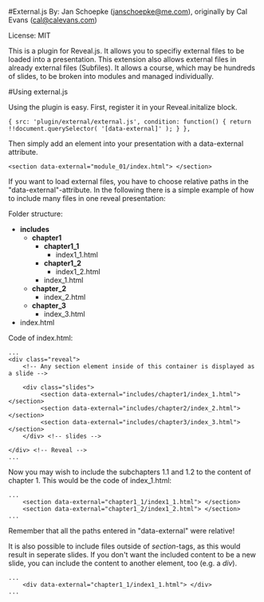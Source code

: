 #External.js
By: Jan Schoepke (janschoepke@me.com), originally by Cal Evans (cal@calevans.com) 

License: MIT

This is a plugin for Reveal.js. It allows you to specifiy external files to be loaded into a presentation. This extension also allows external files in already external files (Subfiles). It allows a course, which may be hundreds of slides, to be broken into modules and managed individually. 

#Using external.js

Using the plugin is easy. First, register it in your Reveal.initalize block.

```
{ src: 'plugin/external/external.js', condition: function() { return !!document.querySelector( '[data-external]' ); } },
```
Then simply add an element into your presentation with a data-external attribute.

```
<section data-external="module_01/index.html"> </section>
```

If you want to load external files, you have to choose relative paths in the "data-external"-attribute. In the following there is a simple example of how to include many files in one reveal presentation: 

Folder structure: 

- __includes__
	- __chapter1__
		- 	__chapter1_1__
			- index1_1.html 
		-  __chapter1_2__
			- index1_2.html 
		-  index_1.html
	- __chapter_2__
		- index_2.html
	- __chapter_3__
		- index_3.html
- index.html

Code of index.html: 

```
...
<div class="reveal">
    <!-- Any section element inside of this container is displayed as a slide -->

    <div class="slides">
         <section data-external="includes/chapter1/index_1.html"> </section>
         <section data-external="includes/chapter2/index_2.html"> </section>
         <section data-external="includes/chapter3/index_3.html"> </section>
    </div> <!-- slides -->

</div> <!-- Reveal -->
...
```

Now you may wish to include the subchapters 1.1 and 1.2 to the content of chapter 1. This would be the code of index_1.html:

```
...
	<section data-external="chapter1_1/index1_1.html"> </section>
	<section data-external="chapter1_2/index1_2.html"> </section>
...
```
Remember that all the paths entered in "data-external" were relative!

It is also possible to include files outside of _section_-tags, as this would result in seperate slides. If you don't want the included content to be a new slide, you can include the content to another element, too (e.g. a _div_).

```
...
	<div data-external="chapter1_1/index1_1.html"> </div>
...
```